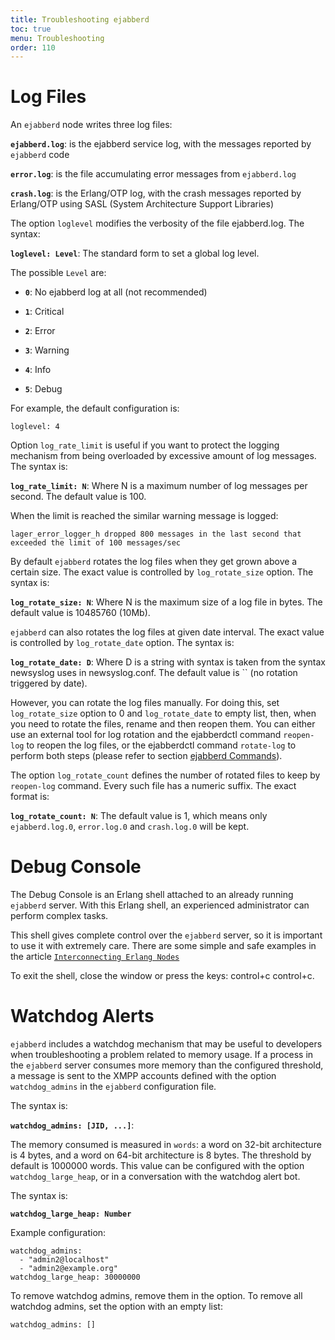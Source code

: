 ```yaml
---
title: Troubleshooting ejabberd
toc: true
menu: Troubleshooting
order: 110
---
```


# Log Files

An `ejabberd` node writes three log files:

**`ejabberd.log`**:   is the ejabberd service log, with the messages reported by
	`ejabberd` code

**`error.log`**:   is the file accumulating error messages from `ejabberd.log`

**`crash.log`**:   is the Erlang/OTP log, with the crash messages reported by
	Erlang/OTP using SASL (System Architecture Support Libraries)

The option `loglevel` modifies the verbosity of the file ejabberd.log.
The syntax:

**`loglevel: Level`**:   The standard form to set a global log level.

The possible `Level` are:

* **`0`**:   No ejabberd log at all (not recommended)

* **`1`**:   Critical

* **`2`**:   Error

* **`3`**:   Warning

* **`4`**:   Info

* **`5`**:   Debug

For example, the default configuration is:

	loglevel: 4

Option `log_rate_limit` is useful if you want to protect the logging
mechanism from being overloaded by excessive amount of log messages. The
syntax is:

**`log_rate_limit: N`**:   Where N is a maximum number of log messages per second. The default
	value is 100.

When the limit is reached the similar warning message is logged:

	lager_error_logger_h dropped 800 messages in the last second that exceeded the limit of 100 messages/sec

By default `ejabberd` rotates the log files when they get grown above a
certain size. The exact value is controlled by `log_rotate_size` option.
The syntax is:

**`log_rotate_size: N`**:   Where N is the maximum size of a log file in bytes. The default
	value is 10485760 (10Mb).

`ejabberd` can also rotates the log files at given date interval. The
exact value is controlled by `log_rotate_date` option. The syntax is:

**`log_rotate_date: D`**:   Where D is a string with syntax is taken from the syntax newsyslog
	uses in newsyslog.conf. The default value is `` (no rotation
	triggered by date).

However, you can rotate the log files manually. For doing this, set
`log_rotate_size` option to 0 and `log_rotate_date` to empty list, then,
when you need to rotate the files, rename and then reopen them. You can
either use an external tool for log rotation and the ejabberdctl command
`reopen-log` to reopen the log files, or the ejabberdctl command
`rotate-log` to perform both steps (please refer to section [ejabberd
Commands](../managing/#ejabberd-commands)).

The option `log_rotate_count` defines the number of rotated files to
keep by `reopen-log` command. Every such file has a numeric suffix. The
exact format is:

**`log_rotate_count: N`**:   The default value is 1, which means only `ejabberd.log.0`,
	`error.log.0` and `crash.log.0` will be kept.

# Debug Console

The Debug Console is an Erlang shell attached to an already running
`ejabberd` server. With this Erlang shell, an experienced administrator
can perform complex tasks.

This shell gives complete control over the `ejabberd` server, so it is
important to use it with extremely care. There are some simple and safe
examples in the article
[`Interconnecting Erlang Nodes`][1]

To exit the shell, close the window or press the keys: control+c
control+c.

# Watchdog Alerts

`ejabberd` includes a watchdog mechanism that may be useful to
developers when troubleshooting a problem related to memory usage. If a
process in the `ejabberd` server consumes more memory than the
configured threshold, a message is sent to the XMPP accounts defined
with the option `watchdog_admins` in the `ejabberd` configuration file.

The syntax is:

**`watchdog_admins: [JID, ...]`**:  

The memory consumed is measured in `words`: a word on 32-bit
architecture is 4 bytes, and a word on 64-bit architecture is 8 bytes.
The threshold by default is 1000000 words. This value can be configured
with the option `watchdog_large_heap`, or in a conversation with the
watchdog alert bot.

The syntax is:

**`watchdog_large_heap: Number`**

Example configuration:

	
	watchdog_admins:
	  - "admin2@localhost"
	  - "admin2@example.org"
	watchdog_large_heap: 30000000

To remove watchdog admins, remove them in the option. To remove all
watchdog admins, set the option with an empty list:

	
	watchdog_admins: []

[1]:	http://www.ejabberd.im/interconnect-erl-nodes
